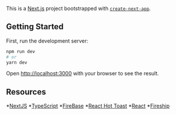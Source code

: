 This is a [Next.js](https://nextjs.org/) project bootstrapped with [`create-next-app`](https://github.com/vercel/next.js/tree/canary/packages/create-next-app).

## Getting Started

First, run the development server:

```bash
npm run dev
# or
yarn dev
```

Open [http://localhost:3000](http://localhost:3000) with your browser to see the result.

## Resources 
*[NextJS](https://nextjs.org/)
*[TypeScript](https://www.typescriptlang.org/)
*[FireBase](https://firebase.google.com/docs)
*[React Hot Toast](https://react-hot-toast.com/)
*[React](https://reactjs.org/)
*[Fireship](https://www.youtube.com/c/Fireship)